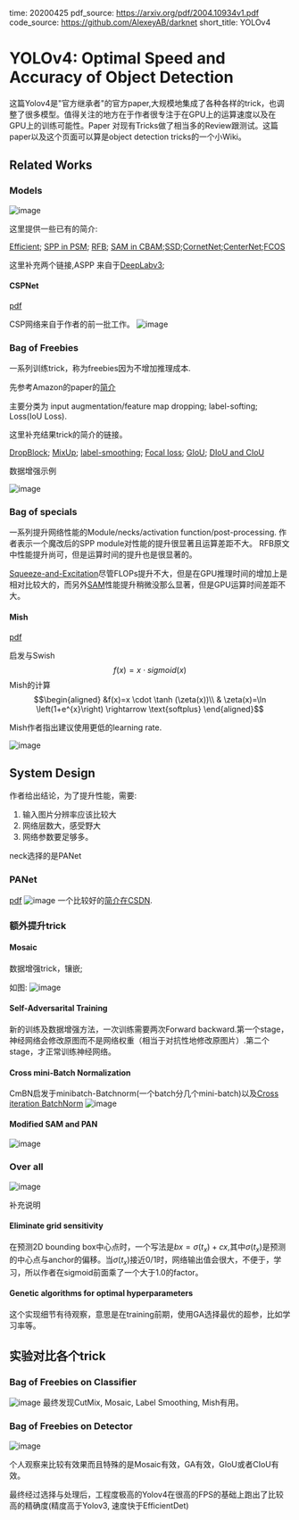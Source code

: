 time: 20200425
pdf_source: https://arxiv.org/pdf/2004.10934v1.pdf
code_source: https://github.com/AlexeyAB/darknet
short_title: YOLOv4
# YOLOv4: Optimal Speed and Accuracy of Object Detection

这篇Yolov4是"官方继承者"的官方paper,大规模地集成了各种各样的trick，也调整了很多模型。值得关注的地方在于作者很专注于在GPU上的运算速度以及在GPU上的训练可能性。Paper 对现有Tricks做了相当多的Review跟测试。这篇paper以及这个页面可以算是object detection tricks的一个小Wiki。

## Related Works

### Models

![image](res/Yolov4_model.png)

这里提供一些已有的简介:

[Efficient](../../Building_Blocks/EfficientNet:_Rethinking_Model_Scaling_for_Convolutional_Neural_Network.md); [SPP in PSM](../others/PSMNet.md); [RFB](../../Building_Blocks/Songtao_Liu_Receptive_Field_Block_ECCV_2018_paper.md); [SAM in CBAM](../../Building_Blocks/CBAM:Convolutional_Block_Attention_Module.md);[SSD](SSD.md);[CornetNet](CornerNet_Detecting_Objects_as_Paired_Keypoints.md);[CenterNet](CenterNet:_Keypoint_Triplets_for_Object_Detection.md);[FCOS](FCOS.md)

这里补充两个链接,ASPP 来自于[DeepLabv3](https://arxiv.org/pdf/1706.05587.pdf);

#### CSPNet
[pdf](https://arxiv.org/pdf/1911.11929v1.pdf)

CSP网络来自于作者的前一批工作。
![image](res/YOLOv4_cspnet.png)

### Bag of Freebies

一系列训练trick，称为freebies因为不增加推理成本.

先参考Amazon的paper的[简介](BoFDetection.md)

主要分类为 input augmentation/feature map dropping; label-softing; Loss(IoU Loss).

这里补充结果trick的简介的链接。

[DropBlock](../../The_theory/compondingTechforCNN.md);
[MixUp](BoFDetection.md);
[label-smoothing](BoFDetection.md);
[Focal loss](../../3dDetection/Disentangling_Monocular_3D_Object_Detection.md);
[GIoU](../../3dDetection/GeneralizedIoU.md);
[DIoU and CIoU](DIoULoss.md)

数据增强示例

![image](res/yolov4_data_aug.png)

### Bag of specials

一系列提升网络性能的Module/necks/activation function/post-processing.
作者表示一个魔改后的SPP module对性能的提升很显著且运算差距不大。 RFB原文中性能提升尚可，但是运算时间的提升也是很显著的。

[Squeeze-and-Excitation](../../Building_Blocks/Squeeze-and-Excitation_Networks.md)尽管FLOPs提升不大，但是在GPU推理时间的增加上是相对比较大的，而另外[SAM](../../Building_Blocks/CBAM:Convolutional_Block_Attention_Module.md)性能提升稍微没那么显著，但是GPU运算时间差距不大。

#### Mish
[pdf](https://arxiv.org/pdf/1908.08681.pdf)

启发与Swish
$$
    f(x) = x \cdot sigmoid(x)
$$
Mish的计算
$$\begin{aligned}
&f(x)=x \cdot \tanh (\zeta(x))\\
& \zeta(x)=\ln \left(1+e^{x}\right) \rightarrow \text{softplus}
\end{aligned}$$

Mish作者指出建议使用更低的learning rate.

![image](res/Mish_image.png)

## System Design

作者给出结论，为了提升性能，需要:
1. 输入图片分辨率应该比较大
2. 网络层数大，感受野大
3. 网络参数要足够多。

neck选择的是PANet

### PANet
[pdf](https://arxiv.org/pdf/1803.01534.pdf)
![image](res/PANet.png)
一个比较好的[简介在CSDN](https://blog.csdn.net/u013010889/article/details/79485296).

### 额外提升trick

#### Mosaic
数据增强trick，镶嵌;

如图:
![image](res/mosaic.png)

#### Self-Adversarital Training

新的训练及数据增强方法，一次训练需要两次Forward backward.第一个stage，神经网络会修改原图而不是网络权重（相当于对抗性地修改原图片）.第二个stage，才正常训练神经网络。

#### Cross mini-Batch Normalization

CmBN启发于minibatch-Batchnorm(一个batch分几个mini-batch)以及[Cross iteration BatchNorm](../../Building_Blocks/crossBatchNormalization.md)
![image](res/CmBN.png)

#### Modified SAM and PAN

![image](res/SAM_PAN.png)

### Over all

![image](res/yolov4.png)

补充说明

#### Eliminate grid sensitivity 

在预测2D bounding box中心点时，一个写法是$bx=\sigma(t_x) + cx$,其中$\sigma(t_x)$是预测的中心点与anchor的偏移。当$\sigma(t_x)$接近0/1时，网络输出值会很大，不便于，学习，所以作者在sigmoid前面乘了一个大于1.0的factor。

#### Genetic algorithms for optimal hyperparameters

这个实现细节有待观察，意思是在training前期，使用GA选择最优的超参，比如学习率等。

## 实验对比各个trick

### Bag of Freebies on Classifier
![image](res/yolov4_BoF_exp.png)
最终发现CutMix, Mosaic, Label Smoothing, Mish有用。

### Bag of Freebies on Detector
![image](res/detector_bof_exp.png)

个人观察来比较有效果而且特殊的是Mosaic有效，GA有效，GIoU或者CIoU有效。

最终经过选择与处理后，工程度极高的Yolov4在很高的FPS的基础上跑出了比较高的精确度(精度高于Yolov3, 速度快于EfficientDet)

